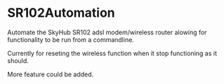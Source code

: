 # SR102Automation
Automate the SkyHub SR102 adsl modem/wireless router alowing for functionality to be run from a commandline. 

Currently for reseting the wireless function when it stop functioning as it should. 

More feature could be added.
